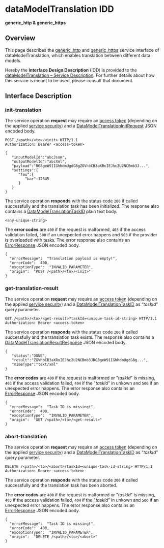 # dataModelTranslation IDD
**generic_http & generic_https**

## Overview

This page describes the [generic_http](../communication-profiles/generic-http-template.md) and [generic_https](../communication-profiles/generic-https-template.md) service interface of dataModelTranslation, which enables translation between different data models.

Hereby the **Interface Design Description** (IDD) is provided to the [dataModelTranslation – Service Description](../../assets/sd/5_1_0/dataModelTranslation_sd.pdf). For further details about how this service is meant to be used, please consult that document.

## Interface Description

### init-translation

The service operation **request** may require an [access token](../primitives.md#accesstoken) (depending on the applied [service security](../../help/service-security.md)) and a [DataModelTranslationInitRequest](../data-models/data-model-translation-init-request.md) JSON encoded body.

```
POST /<path>/<to>/<init> HTTP/1.1
Authorization: Bearer <access-token>

{
   "inputModelId":"abcJson",
   "outputModelId":"abcXml",
   "payload":"RG8geW91IGhhdmUgdG8gZGVhbCB3aXRoIEJhc2U2NCBmb3J...",
   "settings":{
      "foo":{
         "bar":12345
      }
   }
}
```

The service operation **responds** with the status code `200` if called successfully and the translation task has been initialized. The response also contains a
[DataModelTranslationTaskID](../primitives.md#datamodeltranslationtaskid.md) plain text body.

```
<any-unique-string>
```

The **error codes** are `400` if the request is malformed, `403` if the access validation failed,
`500` if an unexpected error happens and `503` if the provider is overloaded with tasks. The error response also contains an
[ErrorResponse](../data-models/error-response.md) JSON encoded body.

```
{
  "errorMessage":  "Translation payload is empty!",
  "errorCode":  400,
  "exceptionType":  "INVALID_PARAMETER",
  "origin":  "POST /<path>/<to>/<init>"
}
```

### get-translation-result

The service operation **request** may require an [access token](../primitives.md#accesstoken) (depending on the applied [service security](../../help/service-security.md)) and a [DataModelTranslationTaskID](../primitives.md#datamodeltranslationtaskid) as "_taskId_" query parameter.

```
GET /<path>/<to>/<get-result>?taskId=<unique-task-id-string> HTTP/1.1
Authorization: Bearer <access-token>
```

The service operation **responds** with the status code `200` if called successfully and the translation task exists. The response also contains a
[DataModelTranslationResultResponse](../data-models/data-translation-result-response.md) JSON encoded body.

```
{
   "status":"DONE",
   "result":"ZGVhbCB3aXRoIEJhc2U2NCBmb3JRG8geW91IGhhdmUgdG8g...",
   "mimeType":"text/xml"
}
```

The **error codes** are `400` if the request is malformed or "_taskId_" is missing, `403` if the access validation failed,
`404` if the "_taskId_" in unkown and `500` if an unexpected error happens. The error response also contains an
[ErrorResponse](../data-models/error-response.md) JSON encoded body.

```
{
  "errorMessage":  "Task ID is missing!",
  "errorCode":  400,
  "exceptionType":  "INVALID_PARAMETER",
  "origin":  "GET /<path>/<to>/<get-result>"
}
```

### abort-translation

The service operation **request** may require an [access token](../primitives.md#accesstoken) (depending on the applied [service security](../../help/service-security.md)) and a [DataModelTranslationTaskID](../primitives.md#datamodeltranslationtaskid) as "_taskId_" query parameter.

```
DELETE /<path>/<to>/<abort>?taskId=<unique-task-id-string> HTTP/1.1
Authorization: Bearer <access-token>
```

The service operation **responds** with the status code `200` if called successfully and the translation task has been aborted.

The **error codes** are `400` if the request is malformed or "_taskId_" is missing, `403` if the access validation failed,
`404` if the "_taskId_" in unkown and `500` if an unexpected error happens. The error response also contains an
[ErrorResponse](../data-models/error-response.md) JSON encoded body.

```
{
  "errorMessage":  "Task ID is missing!",
  "errorCode":  400,
  "exceptionType":  "INVALID_PARAMETER",
  "origin":  "DELETE /<path>/<to>/<abort>"
}
```